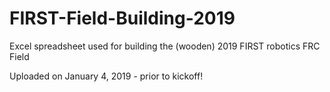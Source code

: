 # FIRST-Field-Building-2019
Excel spreadsheet used for building the (wooden) 2019 FIRST robotics FRC Field

Uploaded on January 4, 2019 - prior to kickoff!
